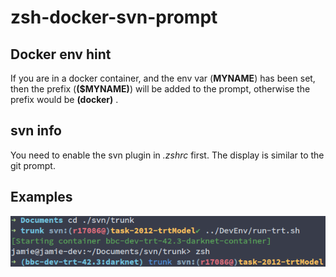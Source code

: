 # zsh-docker-svn-prompt
## Docker env hint
If you are in a docker container, and the env var (__MYNAME__) has been set, then the prefix (__($MYNAME)__) will be added to the prompt, otherwise the prefix would be __(docker)__ .

## svn info 
You need to enable the svn plugin in _.zshrc_ first. The display is similar to the git prompt.

## Examples
![zhs prompt sample](./zsh_example.png)